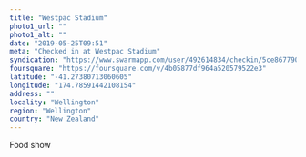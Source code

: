 ```yaml
---
title: "Westpac Stadium"
photo1_url: ""
photo1_alt: ""
date: "2019-05-25T09:51"
meta: "Checked in at Westpac Stadium"
syndication: "https://www.swarmapp.com/user/492614834/checkin/5ce867790e3239002b2350a4"
foursquare: "https://foursquare.com/v/4b05877df964a520579522e3"
latitude: "-41.27380713060605"
longitude: "174.78591442108154"
address: ""
locality: "Wellington"
region: "Wellington"
country: "New Zealand"
---
```

Food show
